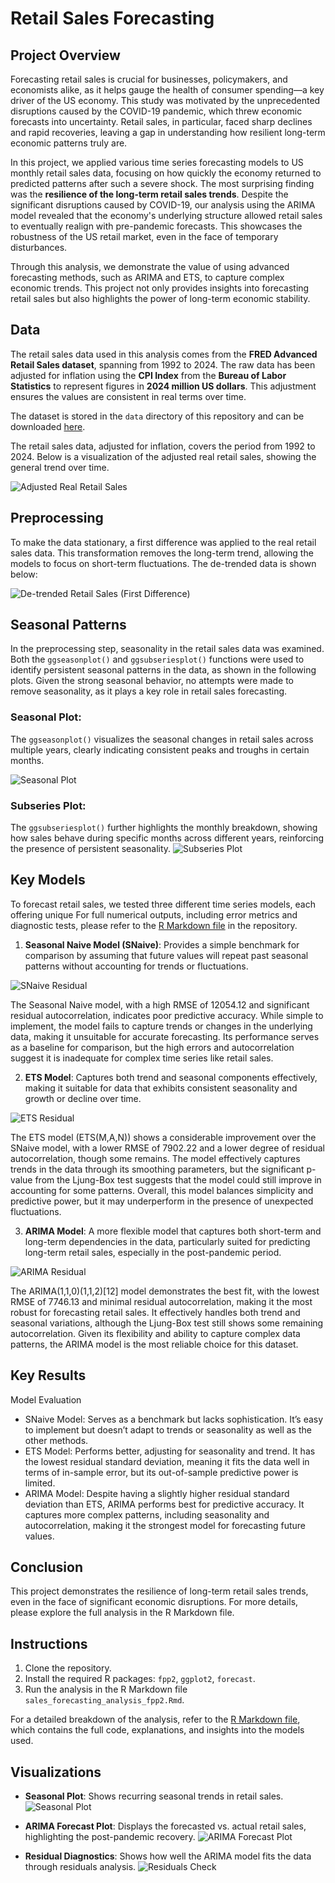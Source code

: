 # Retail Sales Forecasting

## Project Overview

Forecasting retail sales is crucial for businesses, policymakers, and economists alike, as it helps gauge the health of consumer spending—a key driver of the US economy. This study was motivated by the unprecedented disruptions caused by the COVID-19 pandemic, which threw economic forecasts into uncertainty. Retail sales, in particular, faced sharp declines and rapid recoveries, leaving a gap in understanding how resilient long-term economic patterns truly are.

In this project, we applied various time series forecasting models to US monthly retail sales data, focusing on how quickly the economy returned to predicted patterns after such a severe shock. The most surprising finding was the **resilience of the long-term retail sales trends**. Despite the significant disruptions caused by COVID-19, our analysis using the ARIMA model revealed that the economy's underlying structure allowed retail sales to eventually realign with pre-pandemic forecasts. This showcases the robustness of the US retail market, even in the face of temporary disturbances.

Through this analysis, we demonstrate the value of using advanced forecasting methods, such as ARIMA and ETS, to capture complex economic trends. This project not only provides insights into forecasting retail sales but also highlights the power of long-term economic stability.

## Data
The retail sales data used in this analysis comes from the **FRED Advanced Retail Sales dataset**, spanning from 1992 to 2024. The raw data has been adjusted for inflation using the **CPI Index** from the **Bureau of Labor Statistics** to represent figures in **2024 million US dollars**. This adjustment ensures the values are consistent in real terms over time.

The dataset is stored in the `data` directory of this  repository and can be downloaded [here](data/retail_sales.csv).

The retail sales data, adjusted for inflation, covers the period from 1992 to 2024. Below is a visualization of the adjusted real retail sales, showing the general trend over time.

![Adjusted Real Retail Sales](images/Real_US_Retail_Sales.png)

## Preprocessing
To make the data stationary, a first difference was applied to the real retail sales data. This transformation removes the long-term trend, allowing the models to focus on short-term fluctuations. The de-trended data is shown below:

![De-trended Retail Sales (First Difference)](images/Change_in_Real_US_Retail_Sales.png)

## Seasonal Patterns

In the preprocessing step, seasonality in the retail sales data was examined. Both the `ggseasonplot()` and `ggsubseriesplot()` functions were used to identify persistent seasonal patterns in the data, as shown in the following plots. Given the strong seasonal behavior, no attempts were made to remove seasonality, as it plays a key role in retail sales forecasting.

### Seasonal Plot:
The `ggseasonplot()` visualizes the seasonal changes in retail sales across multiple years, clearly indicating consistent peaks and troughs in certain months.

![Seasonal Plot](images/Seasonal_Plot_Change_in_Retail_Sales.png)

### Subseries Plot:
The `ggsubseriesplot()` further highlights the monthly breakdown, showing how sales behave during specific months across different years, reinforcing the presence of persistent seasonality.
![Subseries Plot](images/Subseries_Plot.png)

## Key Models

To forecast retail sales, we tested three different time series models, each offering unique For full numerical outputs, including error metrics and diagnostic tests, please refer to the [R Markdown file](sales_forecasting_analysis_fpp2.Rmd) in the repository.


1. **Seasonal Naive Model (SNaive)**: Provides a simple benchmark for comparison by assuming that future values will repeat past seasonal patterns without accounting for trends or fluctuations.

![SNaive Residual](images/Residuals_from_Seasonal_naive_method.png)

The Seasonal Naive model, with a high RMSE of 12054.12 and significant residual autocorrelation, indicates poor predictive accuracy. While simple to implement, the model fails to capture trends or changes in the underlying data, making it unsuitable for accurate forecasting. Its performance serves as a baseline for comparison, but the high errors and autocorrelation suggest it is inadequate for complex time series like retail sales.

2. **ETS Model**: Captures both trend and seasonal components effectively, making it suitable for data that exhibits consistent seasonality and growth or decline over time.

![ETS Residual](images/Residuals_from_ETS(M,A,N).png) 

The ETS model (ETS(M,A,N)) shows a considerable improvement over the SNaive model, with a lower RMSE of 7902.22 and a lower degree of residual autocorrelation, though some remains. The model effectively captures trends in the data through its smoothing parameters, but the significant p-value from the Ljung-Box test suggests that the model could still improve in accounting for some patterns. Overall, this model balances simplicity and predictive power, but it may underperform in the presence of unexpected fluctuations.

3. **ARIMA Model**: A more flexible model that captures both short-term and long-term dependencies in the data, particularly suited for predicting long-term retail sales, especially in the post-pandemic period.

![ARIMA Residual](images/Residuals_from_ARIMA(1,1,0)(1,1,2)[12].png)

The ARIMA(1,1,0)(1,1,2)[12] model demonstrates the best fit, with the lowest RMSE of 7746.13 and minimal residual autocorrelation, making it the most robust for forecasting retail sales. It effectively handles both trend and seasonal variations, although the Ljung-Box test still shows some remaining autocorrelation. Given its flexibility and ability to capture complex data patterns, the ARIMA model is the most reliable choice for this dataset.

## Key Results

Model Evaluation

- SNaive Model: Serves as a benchmark but lacks sophistication. It’s easy to implement but doesn’t adapt to trends or seasonality as well as the other methods.
- ETS Model: Performs better, adjusting for seasonality and trend. It has the lowest residual standard deviation, meaning it fits the data well in terms of in-sample error, but its out-of-sample predictive power is limited.
- ARIMA Model: Despite having a slightly higher residual standard deviation than ETS, ARIMA performs best for predictive accuracy. It captures more complex patterns, including seasonality and autocorrelation, making it the strongest model for forecasting future values.


## Conclusion
This project demonstrates the resilience of long-term retail sales trends, even in the face of significant economic disruptions. For more details, please explore the full analysis in the R Markdown file.

## Instructions
1. Clone the repository.
2. Install the required R packages: `fpp2`, `ggplot2`, `forecast`.
3. Run the analysis in the R Markdown file `sales_forecasting_analysis_fpp2.Rmd`.

For a detailed breakdown of the analysis, refer to the [R Markdown file](`sales_forecasting_analysis_fpp2.Rmd`), which contains the full code, explanations, and insights into the models used.

## Visualizations
- **Seasonal Plot**: Shows recurring seasonal trends in retail sales.
  ![Seasonal Plot](link-to-image)
  
- **ARIMA Forecast Plot**: Displays the forecasted vs. actual retail sales, highlighting the post-pandemic recovery.
  ![ARIMA Forecast Plot](link-to-image)

- **Residual Diagnostics**: Shows how well the ARIMA model fits the data through residuals analysis.
  ![Residuals Check](link-to-image)



